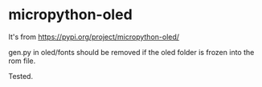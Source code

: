 # micropython-oled
It's from https://pypi.org/project/micropython-oled/ <br/>

gen.py in oled/fonts should be removed if the oled folder is frozen into the rom file.

Tested.
